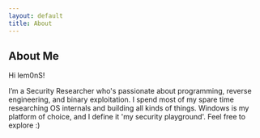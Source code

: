 ```yaml
---
layout: default
title: About
---
```


<section class="content-section">
    <div class="container">
        <h2>About Me</h2>
        <p>
            Hi lem0nS!
        </p>
        <p>
            I’m a Security Researcher who's passionate about programming, reverse engineering, and binary exploitation. I spend most of my spare time researching OS internals and building all kinds of things. Windows is my platform of choice, and I define it 'my security playground'. Feel free to explore :)
        </p>
    </div>
</section>
